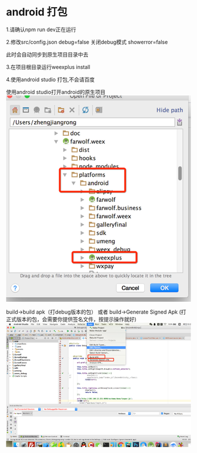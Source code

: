 # android 打包

1.请确认npm run dev正在运行

2.修改src/config.json debug=false  关闭debug模式  showerror=false

   此时会自动同步到原生项目目录中去

3.在项目根目录运行weexplus install

4.使用android studio 打包,不会请百度

使用android studio打开android的原生项目![](/assets/WechatIMG58.png)

build-&gt;build apk（打debug版本的包） 或者 build-&gt;Generate Signed Apk \(打正式版本的包，会需要你提供签名文件，按提示操作就好\)![](/assets/WechatIMG.png)

